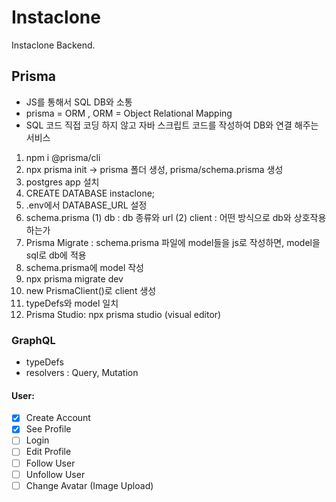 # Instaclone

Instaclone Backend.

## Prisma

- JS를 통해서 SQL DB와 소통
- prisma = ORM , ORM = Object Relational Mapping
- SQL 코드 직접 코딩 하지 않고 자바 스크립트 코드를 작성하여 DB와 연결 해주는 서비스

1. npm i @prisma/cli
2. npx prisma init -> prisma 폴더 생성, prisma/schema.prisma 생성
3. postgres app 설치
4. CREATE DATABASE instaclone;
5. .env에서 DATABASE_URL 설정
6. schema.prisma
   (1) db : db 종류와 url
   (2) client : 어떤 방식으로 db와 상호작용하는가
7. Prisma Migrate : schema.prisma 파일에 model들을 js로 작성하면, model을 sql로 db에 적용
8. schema.prisma에 model 작성
9. npx prisma migrate dev
10. new PrismaClient()로 client 생성
11. typeDefs와 model 일치
12. Prisma Studio: npx prisma studio (visual editor)

### GraphQL

- typeDefs
- resolvers : Query, Mutation

#### User:

- [x] Create Account
- [x] See Profile
- [ ] Login
- [ ] Edit Profile
- [ ] Follow User
- [ ] Unfollow User
- [ ] Change Avatar (Image Upload)
